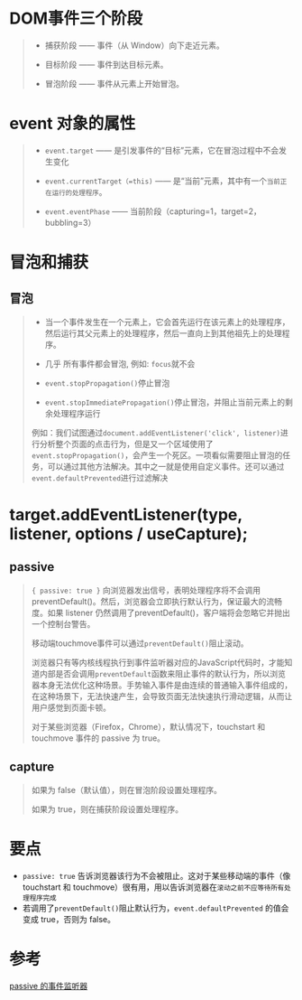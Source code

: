 # DOM事件三个阶段
> * 捕获阶段 —— 事件（从 Window）向下走近元素。
>
> * 目标阶段 —— 事件到达目标元素。
>
> * 冒泡阶段 —— 事件从元素上开始冒泡。
> 
# event 对象的属性

> * `event.target` —— 是引发事件的“目标”元素，它在冒泡过程中不会发生变化
>
> * `event.currentTarget（=this)` —— 是“当前”元素，其中有一个`当前正在运行的处理程序`。
>
> * `event.eventPhase` —— 当前阶段（capturing=1，target=2，bubbling=3）

# 冒泡和捕获

## 冒泡

> * 当一个事件发生在一个元素上，它会首先运行在该元素上的处理程序，然后运行其父元素上的处理程序，然后一直向上到其他祖先上的处理程序。
>
> * 几乎 所有事件都会冒泡, 例如: `focus`就不会
> 
> * `event.stopPropagation()`停止冒泡
>
> * `event.stopImmediatePropagation()`停止冒泡，并阻止当前元素上的剩余处理程序运行
>
> 例如：我们试图通过`document.addEventListener('click', listener)`进行分析整个页面的点击行为，但是又一个区域使用了`event.stopPropagation()`，会产生一个死区。一项看似需要阻止冒泡的任务，可以通过其他方法解决。其中之一就是使用自定义事件。还可以通过`event.defaultPrevented`进行过滤解决


# target.addEventListener(type, listener, options / useCapture);

## passive

> `{ passive: true }` 向浏览器发出信号，表明处理程序将不会调用 preventDefault()。然后，浏览器会立即执行默认行为，保证最大的流畅度。如果 listener 仍然调用了preventDefault()，客户端将会忽略它并抛出一个控制台警告。
>
> 移动端touchmove事件可以通过`preventDefault()`阻止滚动。
>
> 浏览器只有等内核线程执行到事件监听器对应的JavaScript代码时，才能知道内部是否会调用`preventDefault`函数来阻止事件的默认行为，所以浏览器本身无法优化这种场景。手势输入事件是由连续的普通输入事件组成的，在这种场景下，无法快速产生，会导致页面无法快速执行滑动逻辑，从而让用户感觉到页面卡顿。
>
> 对于某些浏览器（Firefox，Chrome），默认情况下，touchstart 和 touchmove 事件的 passive 为 true。

## capture

> 如果为 false（默认值），则在冒泡阶段设置处理程序。
>
> 如果为 true，则在捕获阶段设置处理程序。


# 要点

* `passive: true` 告诉浏览器该行为不会被阻止。这对于某些移动端的事件（像 touchstart 和 touchmove）很有用，用以告诉浏览器在`滚动之前不应等待所有处理程序完成`
* 若调用了`preventDefault()`阻止默认行为，`event.defaultPrevented` 的值会变成 true，否则为 false。

# 参考

[passive 的事件监听器](https://www.cnblogs.com/ziyunfei/p/5545439.html)

